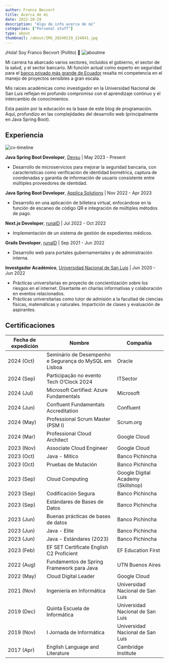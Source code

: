 ```yaml
---
author: Franco Becvort
title: Acerca de mí
date: 2022-10-29
description: "Algo de info acerca de mí"
categories: ["Personal stuff"]
type: about
thumbnail: /about/IMG_20240219_124041.jpg
---
```


¡Hola! Soy Franco Becvort (Pollito) 🐤
![aboutme](/about/IMG-20240122-WA0002.jpg)

Mi carrera ha abarcado varios sectores, incluidos el gobierno, el sector de la salud, y el sector bancario. Mi función actual como experto en seguridad para el [banco privado más grande de Ecuador](https://es.wikipedia.org/wiki/Banco_Pichincha) resalta mi competencia en el manejo de proyectos sensibles a gran escala.

Mis raíces académicas como investigador en la Universidad Nacional de San Luis reflejan mi profundo compromiso con el aprendizaje continuo y el intercambio de conocimientos.

Esta pasión por la educación es la base de este blog de programación. Aquí, profundizo en las complejidades del desarrollo web (principalmente en Java Spring Boot).

## Experiencia

![cv-timeline](/about/cv-timeline.png)

**Java Spring Boot Developer**, [Devsu](https://devsu.com/) | May 2023 - Present

- Desarrollo de microservicios para mejorar la seguridad bancaria, con características como verificación de identidad biométrica, captura de coordenadas y garantía de información de usuario consistente entre múltiples proveedores de identidad.

**Java Spring Boot Developer**, [Applica Solutions](https://applica.dev/en/index.php) | Nov 2022 - Apr 2023

- Desarrollo en una aplicación de billetera virtual, enfocándose en la función de escaneo de código QR e integración de múltiples métodos de pago.

**Next.js Developer**, [runaID](https://www.runaid.com.ar/) | Jul 2022 - Oct 2022

- Implementación de un sistema de gestión de expedientes médicos.

**Grails Developer**, [runaID](https://www.runaid.com.ar/) | Sep 2021 - Jun 2022

- Desarrollo web para portales gubernamentales y de administración interna.

**Investgador Académico**, [Universidad Nacional de San Luis](https://www.unsl.edu.ar/) | Jun 2020 - Jun 2022

- Prácticas universitarias en proyecto de concientización sobre los riesgos en el internet. Disertante en charlas informativas y colaboración en eventos relacionados.
- Prácticas universitarias como tutor de admisión a la facultad de ciencias físicas, matemáticas y naturales. Impartición de clases y evaluación de aspirantes.

## Certificaciones

| Fecha de expedición | Nombre                                                                                                                                           | Compañía                           |
| ------------------- | ------------------------------------------------------------------------------------------------------------------------------------------------ | ---------------------------------- |
| 2024 (Oct)      | Seminário de Desempenho e Segurança do MySQL em Lisboa                                                                                       | Oracle                             |
| 2024 (Sep)      | Participação no evento Tech O’Clock 2024                                                                                                     | ITSector                           |
| 2024 (Jul)      | Microsoft Certified: Azure Fundamentals                                                                                                      | Microsoft                          |
| 2024 (Jun)      | Confluent Fundamentals Accreditation                                                                                                         | Confluent                          |
| 2024 (May)      | Professional Scrum Master (PSM I)                                                                                                            | Scrum.org                          |
| 2024 (Mar)      | Professional Cloud Architect                                                                                                                 | Google Cloud                       |
| 2023 (Nov)      | Associate Cloud Engineer                                                                                                                     | Google Cloud                       |
| 2023 (Oct)      | Java - Mítico                                                                                                                                | Banco Pichincha                    |
| 2023 (Oct)      | Pruebas de Mutación                                                                                                                          | Banco Pichincha                    |
| 2023 (Sep)      | Cloud Computing                                                                                                                              | Google Digital Academy (Skillshop) |
| 2023 (Sep)      | Codificación Segura                                                                                                                          | Banco Pichincha                    |
| 2023 (Sep)      | Estándares de Bases de Datos                                                                                                                 | Banco Pichincha                    |
| 2023 (Jun)      | Buenas prácticas de bases de datos                                                                                                           | Banco Pichincha                    |
| 2023 (Jun)      | Java - Elite                                                                                                                                 | Banco Pichincha                    |
| 2023 (Jun)      | Java - Estándares (2023)                                                                                                                     | Banco Pichincha                    |
| 2023 (Feb)      | EF SET Certificate English C2 Proficient                                                                                                                          | EF Education First                 |
| 2022 (Aug)      | Fundamentos de Spring Framework para Java                                                                                                    | UTN Buenos Aires                   |
| 2022 (May)      | Cloud Digital Leader                                                    | Google Cloud                       |
| 2021 (Nov)      | Ingeniería en Informática                           | Universidad Nacional de San Luis   |
| 2019 (Dec)      | Quinta Escuela de Informática| Universidad Nacional de San Luis   |
| 2019 (Nov)      | I Jornada de Informática   | Universidad Nacional de San Luis   |
| 2017 (Apr)      | English Language and Literature                     | Cambridge Institute                |
